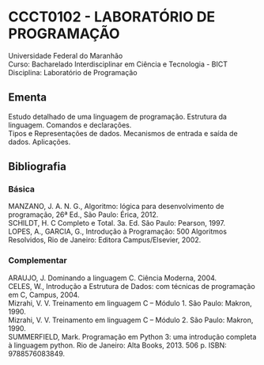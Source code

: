 # CCCT0102 - LABORATÓRIO DE PROGRAMAÇÃO

Universidade Federal do Maranhão  
Curso: Bacharelado Interdisciplinar em Ciência e Tecnologia - BICT  
Disciplina: Laboratório de Programação

## Ementa

Estudo detalhado de uma linguagem de programação. Estrutura da linguagem. Comandos e declarações.  
Tipos e Representações de dados. Mecanismos de entrada e saída de dados. Aplicações.  

## Bibliografia

### Básica

MANZANO, J. A. N. G., Algoritmo: lógica para desenvolvimento de programação, 26ª Ed., São Paulo: Érica, 2012.  
SCHILDT, H. C Completo e Total. 3a. Ed. São Paulo: Pearson, 1997.  
LOPES, A., GARCIA, G., Introdução à Programação: 500 Algoritmos Resolvidos, Rio de Janeiro: Editora Campus/Elsevier, 2002.  

### Complementar

ARAUJO, J. Dominando a linguagem C. Ciência Moderna, 2004.  
CELES, W., Introdução a Estrutura de Dados: com técnicas de programação em C, Campus, 2004.  
Mizrahi, V. V. Treinamento em linguagem C – Módulo 1. São Paulo: Makron, 1990.  
Mizrahi, V. V. Treinamento em linguagem C – Módulo 2. São Paulo: Makron, 1990.  
SUMMERFIELD, Mark. Programação em Python 3: uma introdução completa à linguagem python. Rio de Janeiro: Alta Books, 2013. 506 p. ISBN: 9788576083849.